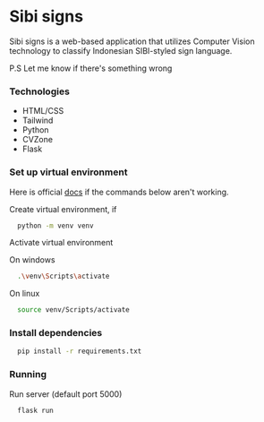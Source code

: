 # Sibi signs

Sibi signs is a web-based application that utilizes Computer Vision technology to classify Indonesian SIBI-styled sign language.

P.S Let me know if there's something wrong

### Technologies

- HTML/CSS
- Tailwind
- Python
- CVZone
- Flask

### Set up virtual environment

Here is official [docs](https://docs.python.org/3/library/venv.html) if the commands below aren't working.

Create virtual environment, if

```bash
  python -m venv venv
```

Activate virtual environment

On windows

```bash
  .\venv\Scripts\activate

```

On linux

```bash
  source venv/Scripts/activate
```

### Install dependencies

```bash
  pip install -r requirements.txt
```

### Running

Run server (default port 5000)

```bash
  flask run
```
